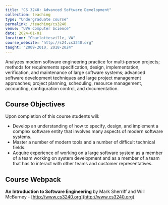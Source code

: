 ```yaml
---
title: "CS 3240: Advanced Software Development"
collection: teaching
type: "Undergraduate course"
permalink: /teaching/cs3240
venue: "UVA Computer Science"
date: 2024-01-01
location: "Charlottesville, VA"
course_website: "http://s24.cs3240.org"
taught: "2009-2010, 2018-2024"
---
```


Analyzes modern software engineering practice for multi-person projects; methods for requirements specification, design, implementation, verification, and maintenance of large software systems; advanced software development techniques and large project management approaches; project planning, scheduling, resource management, accounting, configuration control, and documentation.

## Course Objectives

Upon completion of this course students will:

- Develop an understanding of how to specify, design, and implement a complex software entity that involves many aspects of modern software systems.
- Master a number of modern tools and a number of difficult technical fields.
- Acquire experience of working on a large software system as a member of a team working on system development and as a member of a team that has to interact with other teams and customer representatives.

## Course Webpack

__An Introduction to Software Engineering__ by Mark Sherriff and Will McBurney - [http://www.cs3240.org](http://www.cs3240.org)